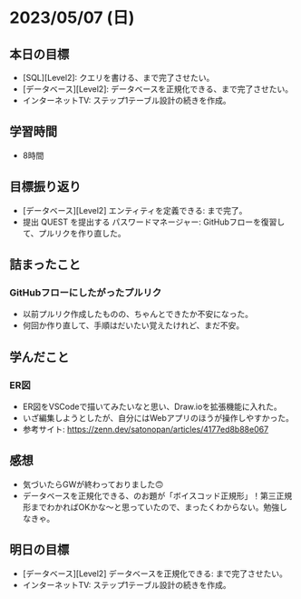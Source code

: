 # 2023/05/07 (日)

## 本日の目標

- [SQL][Level2]: クエリを書ける、まで完了させたい。
- [データベース][Level2]: データベースを正規化できる、まで完了させたい。
- インターネットTV: ステップ1テーブル設計の続きを作成。

## 学習時間

- 8時間

## 目標振り返り

- [データベース][Level2] エンティティを定義できる: まで完了。
- 提出 QUEST を提出する パスワードマネージャー: GitHubフローを復習して、プルリクを作り直した。

## 詰まったこと

### GitHubフローにしたがったプルリク
- 以前プルリク作成したものの、ちゃんとできたか不安になった。
- 何回か作り直して、手順はだいたい覚えたけれど、まだ不安。

## 学んだこと

### ER図
- ER図をVSCodeで描いてみたいなと思い、Draw.ioを拡張機能に入れた。
- いざ編集しようとしたが、自分にはWebアプリのほうが操作しやすかった。
- 参考サイト: https://zenn.dev/satonopan/articles/4177ed8b88e067


## 感想

- 気づいたらGWが終わっておりました🙃
- データベースを正規化できる、のお題が「ボイスコッド正規形」！第三正規形までわかればOKかな〜と思っていたので、まったくわからない。勉強しなきゃ。


## 明日の目標

- [データベース][Level2] データベースを正規化できる: まで完了させたい。
- インターネットTV: ステップ1テーブル設計の続きを作成。
